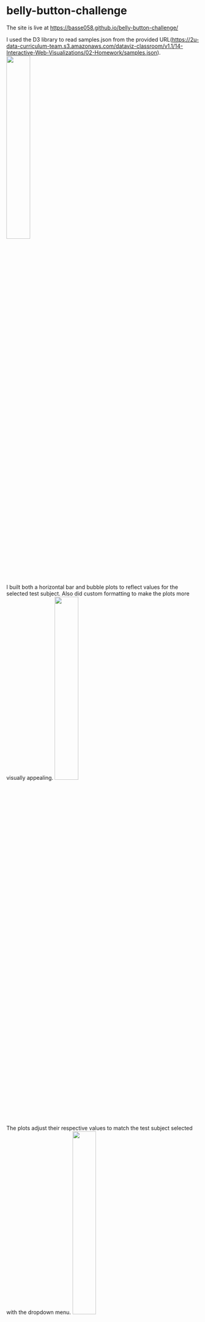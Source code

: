 # belly-button-challenge

The site is live at https://basse058.github.io/belly-button-challenge/

I used the D3 library to read samples.json from the provided URL(https://2u-data-curriculum-team.s3.amazonaws.com/dataviz-classroom/v1.1/14-Interactive-Web-Visualizations/02-Homework/samples.json).
<img src="https://user-images.githubusercontent.com/111237645/211986502-5db2162d-7157-4644-b2d1-b7e3477ac1af.png" width=35% height=35%>

I built both a horizontal bar and bubble plots to reflect values for the selected test subject. Also did custom formatting to make the plots more visually appealing.
<img src="https://user-images.githubusercontent.com/111237645/211986926-57018cfc-200c-43cd-a314-e16d8dc284ac.png" width=35% height=35%>

The plots adjust their respective values to match the test subject selected with the dropdown menu.
<img src="https://user-images.githubusercontent.com/111237645/211987634-b91a2225-eeb5-476f-88cb-1959e951ce7a.png" width=35% height=35%>
